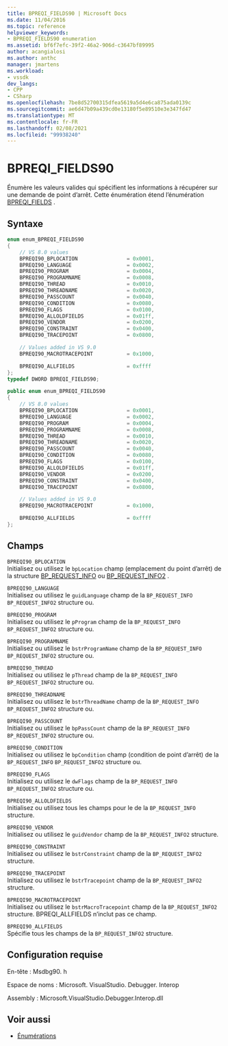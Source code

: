 ```yaml
---
title: BPREQI_FIELDS90 | Microsoft Docs
ms.date: 11/04/2016
ms.topic: reference
helpviewer_keywords:
- BPREQI_FIELDS90 enumeration
ms.assetid: bf6f7efc-39f2-46a2-906d-c3647bf89995
author: acangialosi
ms.author: anthc
manager: jmartens
ms.workload:
- vssdk
dev_langs:
- CPP
- CSharp
ms.openlocfilehash: 7be8d52700315dfea5619a5d4e6ca875ada0139c
ms.sourcegitcommit: ae6d47b09a439cd0e13180f5e89510e3e347fd47
ms.translationtype: MT
ms.contentlocale: fr-FR
ms.lasthandoff: 02/08/2021
ms.locfileid: "99938240"
---
```

# <a name="bpreqi_fields90"></a>BPREQI_FIELDS90
Énumère les valeurs valides qui spécifient les informations à récupérer sur une demande de point d’arrêt. Cette énumération étend l’énumération [BPREQI_FIELDS](../../../extensibility/debugger/reference/bpreqi-fields.md) .

## <a name="syntax"></a>Syntaxe

```cpp
enum enum_BPREQI_FIELDS90
{
    // VS 8.0 values
    BPREQI90_BPLOCATION                = 0x0001,
    BPREQI90_LANGUAGE                  = 0x0002,
    BPREQI90_PROGRAM                   = 0x0004,
    BPREQI90_PROGRAMNAME               = 0x0008,
    BPREQI90_THREAD                    = 0x0010,
    BPREQI90_THREADNAME                = 0x0020,
    BPREQI90_PASSCOUNT                 = 0x0040,
    BPREQI90_CONDITION                 = 0x0080,
    BPREQI90_FLAGS                     = 0x0100,
    BPREQI90_ALLOLDFIELDS              = 0x01ff,
    BPREQI90_VENDOR                    = 0x0200,
    BPREQI90_CONSTRAINT                = 0x0400,
    BPREQI90_TRACEPOINT                = 0x0800,

    // Values added in VS 9.0
    BPREQI90_MACROTRACEPOINT           = 0x1000,

    BPREQI90_ALLFIELDS                 = 0xffff
};
typedef DWORD BPREQI_FIELDS90;
```

```csharp
public enum enum_BPREQI_FIELDS90
{
    // VS 8.0 values
    BPREQI90_BPLOCATION                = 0x0001,
    BPREQI90_LANGUAGE                  = 0x0002,
    BPREQI90_PROGRAM                   = 0x0004,
    BPREQI90_PROGRAMNAME               = 0x0008,
    BPREQI90_THREAD                    = 0x0010,
    BPREQI90_THREADNAME                = 0x0020,
    BPREQI90_PASSCOUNT                 = 0x0040,
    BPREQI90_CONDITION                 = 0x0080,
    BPREQI90_FLAGS                     = 0x0100,
    BPREQI90_ALLOLDFIELDS              = 0x01ff,
    BPREQI90_VENDOR                    = 0x0200,
    BPREQI90_CONSTRAINT                = 0x0400,
    BPREQI90_TRACEPOINT                = 0x0800,

    // Values added in VS 9.0
    BPREQI90_MACROTRACEPOINT           = 0x1000,

    BPREQI90_ALLFIELDS                 = 0xffff
};
```

## <a name="fields"></a>Champs
`BPREQI90_BPLOCATION`\
Initialisez ou utilisez le `bpLocation` champ (emplacement du point d’arrêt) de la structure [BP_REQUEST_INFO](../../../extensibility/debugger/reference/bp-request-info.md) ou [BP_REQUEST_INFO2](../../../extensibility/debugger/reference/bp-request-info2.md) .

`BPREQI90_LANGUAGE`\
Initialisez ou utilisez le `guidLanguage` champ de la `BP_REQUEST_INFO` `BP_REQUEST_INFO2` structure ou.

`BPREQI90_PROGRAM`\
Initialisez ou utilisez le `pProgram` champ de la `BP_REQUEST_INFO` `BP_REQUEST_INFO2` structure ou.

`BPREQI90_PROGRAMNAME`\
Initialisez ou utilisez le `bstrProgramName` champ de la `BP_REQUEST_INFO` `BP_REQUEST_INFO2` structure ou.

`BPREQI90_THREAD`\
Initialisez ou utilisez le `pThread` champ de la `BP_REQUEST_INFO` `BP_REQUEST_INFO2` structure ou.

`BPREQI90_THREADNAME`\
Initialisez ou utilisez le `bstrThreadName` champ de la `BP_REQUEST_INFO` `BP_REQUEST_INFO2` structure ou.

`BPREQI90_PASSCOUNT`\
Initialisez ou utilisez le `bpPassCount` champ de la `BP_REQUEST_INFO` `BP_REQUEST_INFO2` structure ou.

`BPREQI90_CONDITION`\
Initialisez ou utilisez le `bpCondition` champ (condition de point d’arrêt) de la `BP_REQUEST_INFO` `BP_REQUEST_INFO2` structure ou.

`BPREQI90_FLAGS`\
Initialisez ou utilisez le `dwFlags` champ de la `BP_REQUEST_INFO` `BP_REQUEST_INFO2` structure ou.

`BPREQI90_ALLOLDFIELDS`\
Initialisez ou utilisez tous les champs pour le de la `BP_REQUEST_INFO` structure.

`BPREQI90_VENDOR`\
Initialisez ou utilisez le `guidVendor` champ de la `BP_REQUEST_INFO2` structure.

`BPREQI90_CONSTRAINT`\
Initialisez ou utilisez le `bstrConstraint` champ de la `BP_REQUEST_INFO2` structure.

`BPREQI90_TRACEPOINT`\
Initialisez ou utilisez le `bstrTracepoint` champ de la `BP_REQUEST_INFO2` structure.

`BPREQI90_MACROTRACEPOINT`\
Initialisez ou utilisez le `bstrMacroTracepoint` champ de la `BP_REQUEST_INFO2` structure. BPREQI_ALLFIELDS n’inclut pas ce champ.

`BPREQI90_ALLFIELDS`\
Spécifie tous les champs de la `BP_REQUEST_INFO2` structure.

## <a name="requirements"></a>Configuration requise
En-tête : Msdbg90. h

Espace de noms : Microsoft. VisualStudio. Debugger. Interop

Assembly : Microsoft.VisualStudio.Debugger.Interop.dll

## <a name="see-also"></a>Voir aussi
- [Énumérations](../../../extensibility/debugger/reference/enumerations-visual-studio-debugging.md)
